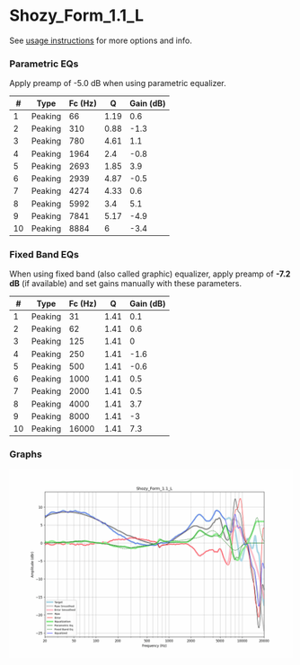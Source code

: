 # Shozy_Form_1.1_L
See [usage instructions](https://github.com/jaakkopasanen/AutoEq#usage) for more options and info.

### Parametric EQs
Apply preamp of -5.0 dB when using parametric equalizer.

|   # | Type    |   Fc (Hz) |    Q |   Gain (dB) |
|-----|---------|-----------|------|-------------|
|   1 | Peaking |        66 | 1.19 |         0.6 |
|   2 | Peaking |       310 | 0.88 |        -1.3 |
|   3 | Peaking |       780 | 4.61 |         1.1 |
|   4 | Peaking |      1964 | 2.4  |        -0.8 |
|   5 | Peaking |      2693 | 1.85 |         3.9 |
|   6 | Peaking |      2939 | 4.87 |        -0.5 |
|   7 | Peaking |      4274 | 4.33 |         0.6 |
|   8 | Peaking |      5992 | 3.4  |         5.1 |
|   9 | Peaking |      7841 | 5.17 |        -4.9 |
|  10 | Peaking |      8884 | 6    |        -3.4 |

### Fixed Band EQs
When using fixed band (also called graphic) equalizer, apply preamp of **-7.2 dB** (if available) and set gains manually with these parameters.

|   # | Type    |   Fc (Hz) |    Q |   Gain (dB) |
|-----|---------|-----------|------|-------------|
|   1 | Peaking |        31 | 1.41 |         0.1 |
|   2 | Peaking |        62 | 1.41 |         0.6 |
|   3 | Peaking |       125 | 1.41 |         0   |
|   4 | Peaking |       250 | 1.41 |        -1.6 |
|   5 | Peaking |       500 | 1.41 |        -0.6 |
|   6 | Peaking |      1000 | 1.41 |         0.5 |
|   7 | Peaking |      2000 | 1.41 |         0.5 |
|   8 | Peaking |      4000 | 1.41 |         3.7 |
|   9 | Peaking |      8000 | 1.41 |        -3   |
|  10 | Peaking |     16000 | 1.41 |         7.3 |

### Graphs
![](./Shozy_Form_1.1_L.png)
